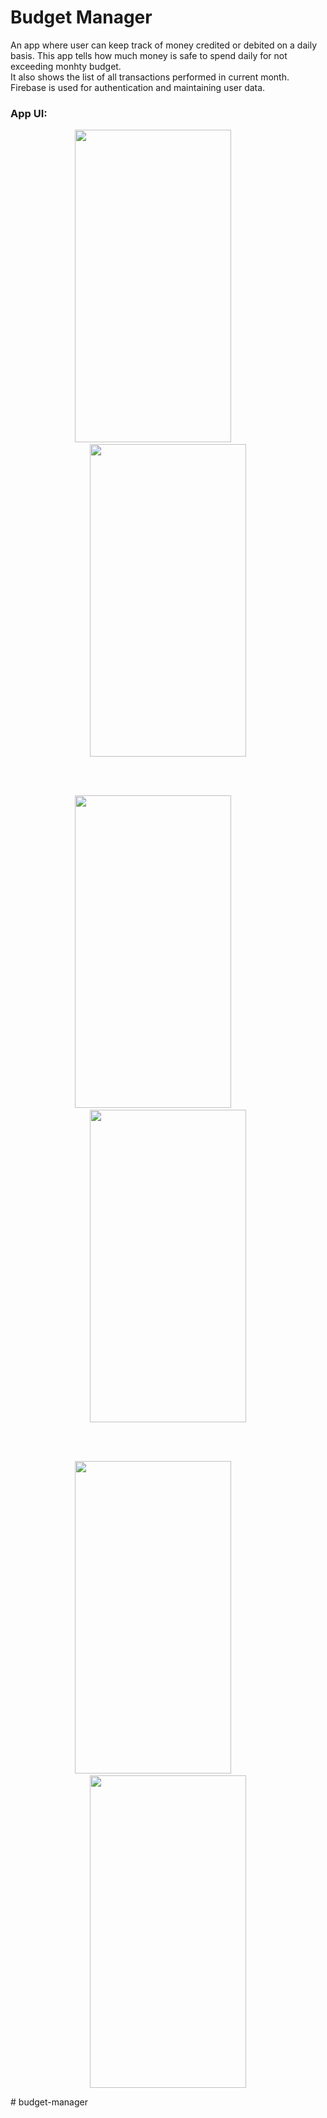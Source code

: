 # Budget Manager
An app where user can keep track of money credited or debited on a daily basis. This app tells how much money is safe to spend daily for not exceeding monhty budget. <br> It also shows the list of all transactions performed in current month.
<br>
Firebase is used for authentication and maintaining user data.

### App UI:

<p align  = "center">
<img src="https://github.com/Kinshuk1202/Budget-Manager/assets/111125490/1c95a15a-126f-444f-9121-5a2e95bae3c7" width="250" height="500" /> 
  &nbsp; &nbsp; &nbsp;  &nbsp; &nbsp; &nbsp; 
  <img src="https://github.com/Kinshuk1202/Budget-Manager/assets/111125490/361da014-9515-44d9-8691-c30a7e56c321" width="250" height="500" />
</p>
<br> <br>

<p align  = "center">
<img src="https://github.com/Kinshuk1202/Budget-Manager/assets/111125490/a6d6a8a1-1eac-48ec-a449-168e61338694" width="250" height="500" /> 
  &nbsp; &nbsp; &nbsp;  &nbsp; &nbsp; &nbsp; 
  <img src="https://github.com/Kinshuk1202/Budget-Manager/assets/111125490/38a67373-f0be-4d59-8122-acef2ce0075a" width="250" height="500" />
</p>
<br> <br>
<p align  = "center">
<img src="https://github.com/Kinshuk1202/Budget-Manager/assets/111125490/f334437f-64a4-43db-ace6-8c48d9fec9bf" width="250" height="500" /> 
  &nbsp; &nbsp; &nbsp;  &nbsp; &nbsp; &nbsp; 
  <img src="https://github.com/Kinshuk1202/Budget-Manager/assets/111125490/b70628e1-31c1-4492-9fe1-1902656b9c7b" width="250" height="500" />
</p>
# budget-manager
